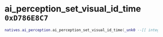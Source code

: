# ai_perception_set_visual_id_time `0xD786E8C7`

```lua
natives.ai_perception.ai_perception_set_visual_id_time(_unk0 --[[ integer ]], _unk1 --[[ integer ]])
```